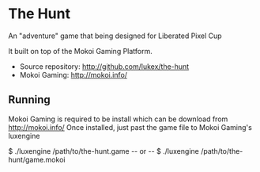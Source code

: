 The Hunt
========

An "adventure" game that being designed for Liberated Pixel Cup

It built on top of the Mokoi Gaming Platform.

 - Source repository: http://github.com/lukex/the-hunt
 - Mokoi Gaming: http://mokoi.info/

Running
--------------------
Mokoi Gaming is required to be install which can be download from http://mokoi.info/
Once installed, just past the game file to Mokoi Gaming's luxengine

  $ ./luxengine /path/to/the-hunt.game 
  -- or --
  $ ./luxengine /path/to/the-hunt/game.mokoi